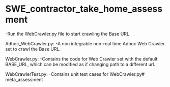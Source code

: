 # SWE_contractor_take_home_assessment

-Run the WebCrawler.py file to start crawling the Base URL

Adhoc_WebCrawler.py:
-A non integrable non-real time Adhoc Web Crawler set to crawl the Base URL.

WebCrawler.py:
-Contains the code for Web Crawler set with the default BASE_URL, which can be
 modified as if changing path to a different url.

WebCrawlerTest.py:
-Contains unit test cases for WebCrawler.py# meta_assessment
